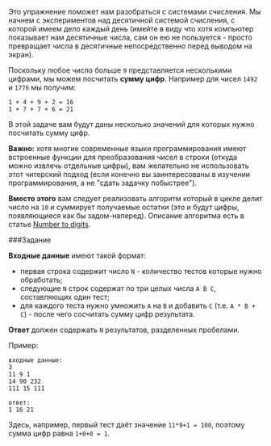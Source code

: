 Это упражнение поможет нам разобраться с системами счисления. Мы начнем с экспериментов над десятичной системой
счисления, с которой имеем дело каждый день (имейте в виду что хотя компьютер показывает нам десятичные числа,
сам он ею не пользуется - просто превращает числа в десятичные непосредственно перед выводом на экран).

Поскольку любое число больше `9` представляется несколькими цифрами, мы можем посчитать **сумму цифр**. Например
для чисел `1492` и `1776` мы получим:

    1 + 4 + 9 + 2 = 16
    1 + 7 + 7 + 6 = 21

В этой задаче вам будут даны несколько значений для которых нужно посчитать сумму цифр.

**Важно:** хотя многие современные языки программирования имеют встроенные функции для преобразования чисел в строки
(откуда можно извлечь отдельные цифры), вам желательно не использовать этот читерский подход (если конечно вы заинтересованы
в изучении программирования, а не "сдать задачку побыстрее").

**Вместо этого** вам следует реализовать алгоритм который в цикле делит число на `10` и суммирует получаемые остатки
(это и будут цифры, появляющиеся как бы задом-наперед). Описание алгоритма есть в статье [Number to digits](../wiki/number-to-digits).

###Задание

**Входные данные** имеют такой формат:

- первая строка содержит число `N` - количество тестов которые нужно обработать;
- следующие `N` строк содержат по три целых числа `A B C`, составляющих один тест;
- для каждого теста нужно умножить `A` на `B` и добавить `C` (т.е. `A * B + C`) - после чего сосчитать сумму цифр результата.

**Ответ** должен содержать `N` результатов, разделенных пробелами.

Пример:

    входные данные:
    3
    11 9 1
    14 90 232
    111 15 111
    
    ответ:
    1 16 21

Здесь, например, первый тест даёт значение `11*9+1 = 100`, поэтому сумма цифр равна `1+0+0 = 1`.
